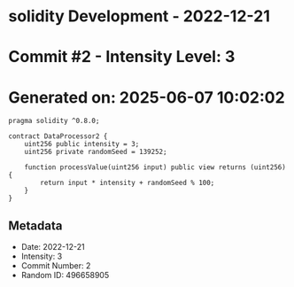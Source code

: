 ﻿# solidity Development - 2022-12-21
# Commit #2 - Intensity Level: 3
# Generated on: 2025-06-07 10:02:02
```solidity
pragma solidity ^0.8.0;

contract DataProcessor2 {
    uint256 public intensity = 3;
    uint256 private randomSeed = 139252;

    function processValue(uint256 input) public view returns (uint256) {
        return input * intensity + randomSeed % 100;
    }
}
```
## Metadata
- Date: 2022-12-21
- Intensity: 3
- Commit Number: 2
- Random ID: 496658905
